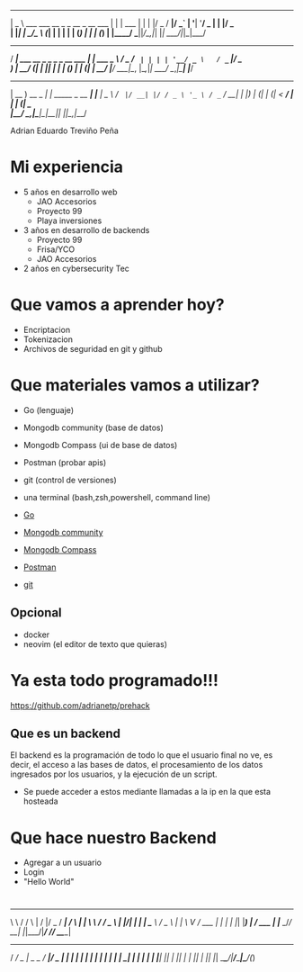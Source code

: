  ____                                 _ _
|  _ \  ___  ___  __ _ _ __ _ __ ___ | | | ___
| | | |/ _ \/ __|/ _` | '__| '__/ _ \| | |/ _ \
| |_| |  __/\__ \ (_| | |  | | | (_) | | | (_) |
|____/ \___||___/\__,_|_|  |_|  \___/|_|_|\___/

 ____                                   _
/ ___|  ___  __ _ _   _ _ __ ___     __| | ___
\___ \ / _ \/ _` | | | | '__/ _ \   / _` |/ _ \
 ___) |  __/ (_| | |_| | | | (_) | | (_| |  __/
|____/ \___|\__, |\__,_|_|  \___/   \__,_|\___|
            |___/
 ____             _                  _
| __ )  __ _  ___| | _____ _ __   __| |___
|  _ \ / _` |/ __| |/ / _ \ '_ \ / _` / __|
| |_) | (_| | (__|   <  __/ | | | (_| \__ \
|____/ \__,_|\___|_|\_\___|_| |_|\__,_|___/

Adrian Eduardo Treviño Peña

# Mi experiencia

- 5 años en desarrollo web
    - JAO Accesorios
    - Proyecto 99
    - Playa inversiones
- 3 años en desarrollo de backends
    - Proyecto 99
    - Frisa/YCO
    - JAO Accesorios
- 2 años en cybersecurity Tec

# Que vamos a aprender hoy?

- Encriptacion
- Tokenizacion
- Archivos de seguridad en git y github

# Que materiales vamos a utilizar?


- Go (lenguaje)
- Mongodb community (base de datos)
- Mongodb Compass (ui de base de datos)
- Postman (probar apis)
- git (control de versiones)
- una terminal (bash,zsh,powershell, command line)


- [Go](https://go.dev/doc/install) 
- [Mongodb community](https://www.mongodb.com/docs/manual/administration/install-community/) 
- [Mongodb Compass ](https://www.mongodb.com/docs/compass/master/install/) 
- [Postman](https://www.postman.com/downloads/) 
- [git](https://git-scm.com/downloads) 


## Opcional


- docker
- neovim (el editor de texto que quieras)

# Ya esta todo programado!!!

https://github.com/adrianetp/prehack


## Que es un backend

El backend es la programación de todo lo que el usuario final no ve, es decir, el acceso a las bases de datos, el procesamiento de los datos ingresados por los usuarios, y la ejecución de un script.

- Se puede acceder a estos mediante llamadas a la ip en la que esta hosteada

# Que hace nuestro Backend

- Agregar a un usuario
- Login
- "Hello World"

# 
__     ___    __  __  ___  ____       _    _
\ \   / / \  |  \/  |/ _ \/ ___|     / \  | |
 \ \ / / _ \ | |\/| | | | \___ \    / _ \ | |
  \ V / ___ \| |  | | |_| |___) |  / ___ \| |___
   \_/_/   \_\_|  |_|\___/|____/  /_/   \_\_____|

  ____ ___  ____ ___ ____  ___  _
 / ___/ _ \|  _ \_ _/ ___|/ _ \| |
| |  | | | | | | | | |  _| | | | |
| |__| |_| | |_| | | |_| | |_| |_|
 \____\___/|____/___\____|\___/(_)


